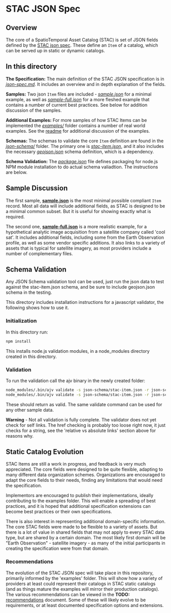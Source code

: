 # STAC JSON Spec

## Overview

The core of a SpatioTemporal Asset Catalog (STAC) is set of JSON fields defined by the [STAC json spec](json-spec.md).
These define an `Item` of a catalog, which can be served up in static or dynamic catalogs. 

## In this directory


**The Specification:** The main definition of the STAC JSON specification is in *[json-spec.md](json-spec.md)*. It includes an 
overview and in depth explanation of the fields.

**Samples:** Two json `Item` files are included - *[sample.json](sample.json)* for a minimal example, as well as 
*[sample-full.json](sample-full.json)* for a more fleshed example that contains a number of current best practices. See below
for addition discussion of the samples.

**Additional Examples:** For more samples of how STAC Items can be implemented the *[examples/](examples/)* folder contains
a number of real world examples. See the [readme](examples/README.md) for additional discussion of the examples.

**Schemas:** The schemas to validate the core `Item` definition are found in the *[json-schema/](json-schema/)* folder. 
The primary one is *[stac-item.json](json-schema/stac-item.json)*, and it also includes the necessary *[geojson.json](json-schema/geojson.json)*
schema definition, which is a dependency.

**Schema Validation:** The *[package.json](package.json)* file defines packaging for node.js NPM module installation to do
actual schema valiadtion. The instructions are below.

## Sample Discussion

The first sample, **[sample.json](sample.json)** is the most minimal possible compliant `Item` record. Most all data will
include additional fields, as STAC is designed to be a minimal common subset. But it is useful for showing exactly what is
required.

The second one, **[sample-full.json](sample-full.json)** is a more realistic example, for a hypothetical analytic image 
acquisition from a satellite company called 'cool sat'. It includes additional fields, including some from the Earth 
Observation profile, as well as some vendor specific additions. It also links to a variety of assets that is typical for
satellite imagery, as most providers include a number of complementary files.

## Schema Validation

Any JSON Schema validation tool can be used, just run the json data to test against the stac-item.json schema, and be sure to
include geojson.json schema in the testing. 

This directory includes installation instructions for a javascript validator, the following shows how to use it.

### Initialization

In this directory run:

```bash
npm install
```
This installs node.js validation modules, in a node_modules directory created in this directory.

### Validation

To run the validation call the ajv binary in the newly created folder:

```bash
node_modules/.bin/ajv validate -s json-schema/stac-item.json -r json-schema/geojson.json -d sample.json --verbose
node_modules/.bin/ajv validate -s json-schema/stac-item.json -r json-schema/geojson.json -d examples/landsat8-sample.json --verbose
```

These should return as valid. The same validate command can be used for any other sample data.

**Warning** - Not all validation is fully complete. The validator does not yet check for self links. The href checking is probably
too loose right now, it just checks for a string, see the 'relative vs absolute links' section above for reasons why. 


## Static Catalog Evolution 

STAC Items are still a work in progress, and feedback is very much appreciated. The core fields were designed to be 
quite flexible, adapting to many different data organization schemes. Organizations are encouraged to adapt 
the core fields to their needs, finding any limitations that would need the specification.

Implementors are encouraged to publish their implementations, ideally contributing to the examples folder.
This will enable a spreading of best practices, and it is hoped that additional specification extensions can
become best practices or their own specifications.

There is also interest in representing additional domain-specific information. The core STAC fields were
made to be flexible to a variety of assets. But there is a lot of value in shared fields that may not apply
to every STAC data type, but are shared by a certain domain. The most likely first domain will be "Earth
Observation" - satellite imagery - as many of the initial participants in creating the specification were
from that domain.

### Recommendations

The evolution of the STAC JSON spec will take place in this repository, primarily informed by the 'examples' folder. 
This will show how a variety of providers at least could represent their catalogs in STAC static catalogs 
(and as things mature the examples will mirror their production catalogs). The various recommendations can 
be viewed in the **TODO:** [recommendations](recommendations.md) document. Some of these will likely
evolve to be requirements, or at least documented specification options and extensions. 






